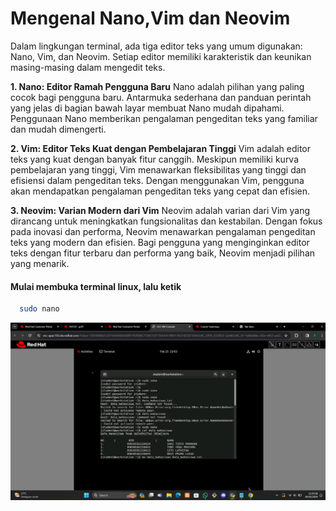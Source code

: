 # Mengenal Nano,Vim dan Neovim

Dalam lingkungan terminal, ada tiga editor teks yang umum digunakan: Nano, Vim, dan Neovim. Setiap editor memiliki karakteristik dan keunikan masing-masing dalam mengedit teks.

**1. Nano: Editor Ramah Pengguna Baru**
Nano adalah pilihan yang paling cocok bagi pengguna baru. Antarmuka sederhana dan panduan perintah yang jelas di bagian bawah layar membuat Nano mudah dipahami. Penggunaan Nano memberikan pengalaman pengeditan teks yang familiar dan mudah dimengerti.

**2. Vim: Editor Teks Kuat dengan Pembelajaran Tinggi**
Vim adalah editor teks yang kuat dengan banyak fitur canggih. Meskipun memiliki kurva pembelajaran yang tinggi, Vim menawarkan fleksibilitas yang tinggi dan efisiensi dalam pengeditan teks. Dengan menggunakan Vim, pengguna akan mendapatkan pengalaman pengeditan teks yang cepat dan efisien.

**3. Neovim: Varian Modern dari Vim**
Neovim adalah varian dari Vim yang dirancang untuk meningkatkan fungsionalitas dan kestabilan. Dengan fokus pada inovasi dan performa, Neovim menawarkan pengalaman pengeditan teks yang modern dan efisien. Bagi pengguna yang menginginkan editor teks dengan fitur terbaru dan performa yang baik, Neovim menjadi pilihan yang menarik.

#### Mulai membuka terminal linux, lalu ketik

```bash
  sudo nano
```

![App Screenshot](/Image/1.png)
